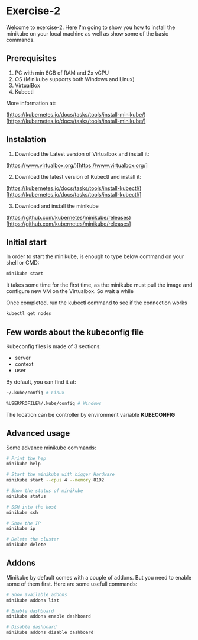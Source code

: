 # Exercise-2

Welcome to exercise-2. Here I'm going to show you how to install the minikube on your local machine as well as show some of the basic commands.

## Prerequisites

1. PC with min 8GB of RAM and 2x vCPU
2. OS (Minikube supports both Windows and Linux)
3. VirtualBox
4. Kubectl

More information at:

(https://kubernetes.io/docs/tasks/tools/install-minikube/)[https://kubernetes.io/docs/tasks/tools/install-minikube/]

## Instalation

1. Download the Latest version of Virtualbox and install it:

(https://www.virtualbox.org/)[https://www.virtualbox.org/]

2. Download the latest version of Kubectl and install it:

(https://kubernetes.io/docs/tasks/tools/install-kubectl/)[https://kubernetes.io/docs/tasks/tools/install-kubectl/]

3. Download and install the minikube

(https://github.com/kubernetes/minikube/releases)[https://github.com/kubernetes/minikube/releases]


## Initial start

In order to start the minikube, is enough to type below command on your shell or CMD:

```bash
minikube start
```

It takes some time for the first time, as the minikube must pull the image and configure new VM on the Virtualbox. So wait a while

Once completed, run the kubectl command to see if the connection works

```bash
kubectl get nodes
```

## Few words about the kubeconfig file

Kubeconfig files is made of 3 sections:
- server
- context
- user

By default, you can find it at:

```bash
~/.kube/config # Linux

%USERPROFILE%/.kube/config # Windows
```

The location can be controller by environment variable **KUBECONFIG**

## Advanced usage

Some advance minikube commands:

```bash
# Print the hep
minikube help

# Start the minikube with bigger Hardware
minikube start --cpus 4 --memory 8192

# Show the status of minikube
minikube status

# SSH into the host
minikube ssh

# Show the IP
minikube ip

# Delete the cluster
minikube delete
```

## Addons

Minikube by default comes with a couple of addons. But you need to enable some of them first. Here are some usefull commands:

```bash
# Show available addons
minikube addons list

# Enable dashboard
minikube addons enable dashboard

# Disable dashboard
minikube addons disable dashboard
```

